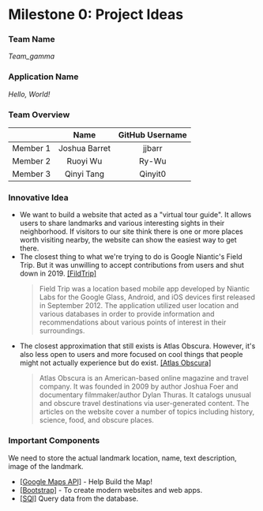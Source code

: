# Milestone 0: Project Ideas

###  Team Name

*Team_gamma*

### Application Name

*Hello, World!*

### Team Overview

|        |      Name     | GitHub Username |
|:------:| :-----------: |:---------------:|
|Member 1| Joshua Barret | jjbarr          |
|Member 2| Ruoyi Wu      | Ry-Wu           |
|Member 3| Qinyi Tang    | Qinyit0         |

### Innovative Idea
- We want to build a website that acted as a "virtual tour guide". It allows users to share landmarks and various interesting sights in their neighborhood. If visitors to our site think there is one or more places worth visiting nearby, the website can show the easiest way to get there.
- The closest thing to what we're trying to do is Google Niantic's Field Trip. But it was unwilling to accept contributions from users and shut down in 2019. [[FildTrip]](https://nianticlabs.com/blog/fieldtrip/?hl=en)
  > Field Trip was a location based mobile app developed by Niantic 
  >Labs for the Google Glass, Android, and iOS devices first released 
  >in September 2012. The application utilized user location and various 
  >databases in order to provide information and recommendations about 
  >various points of interest in their surroundings.
- The closest approximation that still exists is Atlas Obscura. However, it's also less open to users and more focused on cool things that people might not actually experience but do exist. [[Atlas Obscura]](https://www.atlasobscura.com/)
  >Atlas Obscura is an American-based online magazine and travel company. 
  >It was founded in 2009 by author Joshua Foer and documentary filmmaker/author 
  >Dylan Thuras. It catalogs unusual and obscure travel destinations via 
  >user-generated content. The articles on the website cover a number of topics 
  >including history, science, food, and obscure places.

### Important Components

We need to store the actual landmark location, name, text description, image of the landmark.
- [[Google Maps API]](https://googlemaps.github.io/libraries) - Help Build the Map!
- [[Bootstrap]](https://getbootstrap.com/) - To create modern websites and web apps.
- [[SQl]](https://en.wikipedia.org/wiki/SQL) Query data from the database.